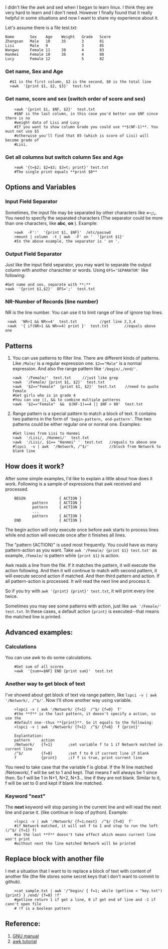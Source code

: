 <!---
title: "awk experience"
date: "2015-05-16"
tags: linux, awk
slug: "awk-experience"
draft: true
-->

I didn't like the awk and sed when I began to learn linux. I think they are very
hard to learn and I don't need. However I finally found that it really helpful
in some situations and now I want to share my experience about it.

Let's assume there is a file test.txt:

    Name       Sex    Age    Weight   Grade   Score
    Zhangsan   Male   10     35       3       81
    Lisi       Male   9               3       85
    Wangwu     Female 11     38       4       83
    Hanmei     Female 10     36       4       88
    Lucy       Female 12              5       82

### Get name, Sex and Age

``` shell
  #$1 is the first column, $2 is the second, $0 is the total line
  >awk  '{print $1, $2, $3}'  test.txt
```

### Get name, score and sex (switch order of score and sex)

``` shell
    >awk '{print $1, $NF, $2}'  test.txt
    #$NF is the last column, in this case you'd better use $NF since there is no
    #weight data of Lisi and Lucy
    #If you want to show column Grade you could use **$(NF-1)**. You must not use $5
    #otherwise you'll find that 85 (which is score of Lisi) will become grade of
    #Lisi.
```

<!--more-->

### Get all columns but switch column Sex and Age

``` shell
    >awk '{t=$2; $2=$3; $3=t; print}' test.txt
    #The single print equals **print $0**
```

## Options and Variables

### Input Field Separator

Sometimes, the input file may be separated by other characters like **=-;:,**. You
need to specify the separated characters (The separator could be more than one
characters, like **abc**, **on** ). Example:

``` shell
    >awk  -F':'  '{print $1, $NF}'  /etc/passwd
    >mount | column  -t | awk  -F' on '  '{print $1}'
    #In the above example, the separator is ' on '.
```

### Output Field Separator

Just like the input field separator, you may want to separate the output column
with another charachter or words. Using `OFS='SEPARATOR'` like following:

  ``` shell
  #Get name and sex, separate with **;**
  >awk  '{print $1,$2}'  OFS=';'  test.txt
  ```

### NR-Number of Records (line number)

NR is the line number. You can use it to limit range of line of ignore top
lines.
``` shell
 >awk  'NR>1 && NR<=4'  test.txt          //get line 2,3,4
 >awk  '{ if(NR>1 && NR<=4) print }'  test.txt       //equals above one
```

## Patterns

1. You can use patterns to filter line. There are different kinds of patterns.
   Like `/Male/` is a regular expression one. `$2=="Male"` is a normal expression.
   And also the range pattern like `'/begin/,/end/'`.
    ``` shell
    >awk  '/Female/'  test.txt     //just like grep
    >awk  '/Female/ {print $1, $2}'  test.txt
    >awk  '$2=="Female"  {print $1, $2}'  test.txt    //need to quote Female
    #Get girls who is in grade 4
    #You can use ||, && to combine multiple patterns
    >awk  '$2=="Female"  &&  $(NF-1)==4 || $NF > 80'  test.txt
    ```

2. Range pattern is a special pattern to match a block of text. It contains two
   patterns in the form of `'begin-pattern, end-pattern'`. The two patterns
   could be either regular one or normal one. Examples:
    ``` shell
    #Get lines from Lisi to Hanmei
    >awk  '/Lisi/, /Hanmei/'  test.txt
    >awk  '/Lisi/, $1== "Hanmei" '  test.txt   //equals to above one
    #lspci  -v | awk  '/Network, /^$/'         //block from Network to blank line
    ```

## How does it work?

After some simple examples, I'd like to explain a little about how does it work.
Following is a sample of expressions that awk received and processed.

``` text
    BEGIN               { ACTION }
            pattern     { ACTION }
            pattern     { ACTION }
            ...
            pattern     { ACTION }
    END                 { ACTION }
```

The begin action will only execute once before awk starts to process lines while
end action will execute once after it finishes all lines.

The "pattern {ACTION}" is used most frequently. You could have as many
pattern-action as you want. Take `awk '/Female/ {print $1} test.txt'` as
example, `/Female/` is pattern while `{print $1}` is action.

Awk reads a line from the file. If it matches the pattern, it will execute the
action following. And then it will continue to match with second pattern, it
will execute second action if matched. And then third pattern and action. If all
pattern-action is processed. It will read the next line and process it.

So if you try with `awk '{print} {print}' test.txt`, it will print every line
twice.

Sometimes you may see some patterns with action, just like `awk '/Female/'
test.txt`. In these cases, a default action `{print}` is executed--that means
the matched line is printed.


## Advanced examples:

### Calculations

You can use awk to do some calculations.

``` shell
    #Get sum of all scores
    >awk  '{sum+=$NF} END {print sum}'  test.txt
```

### Another way to get block of text

I've showed about get block of text via range pattern, like `lspci -v | awk
'/Network/, /^$/'`. Now I'll show another way using variable.

``` shell
    >lspci -v | awk '/Network/ {f=1}  /^$/ {f=0}  f'
    #the **f** is the last pattern, it doesn't specify a action, so use the
    #default one--thus **{print}**. So it equals to the following:
    >lspci -v | awk '/Network/ {f=1}  /^$/ {f=0}  f {print}'
```

```
    Explantation:
    pattern     action
    /Network/   {f=1}       ;set variable f to 1 if Network matched in current line
    /^$/        {f=0}       ;set f to 0 if current line if blank
    f           {print}     ;if f is true, print current line
```

You need to take case that the variable f is global. If the N line matched
/Netowork/, f will be set to 1 and kept. That means f will always be 1 since
then. So f will be 1 in N+1, N+2, N+3... line if they are not blank.
Similar to it, f will be set to 0 and kept if blank line matched.

### Keyword "next"

The **next** keyword will stop parsing in the current line and will read the
next line and parse it. (like continue in loop of python). Example:

``` shell
    >lspci -v | awk '/Network/ {f=1;next}  /^$/ {f=0}  f'
    #if Network matched, it will set f to 1 and stop to run the left (/^$/ {f=1} f)
    #so the last **f** doesn't take effect which means current line won't print
    #without next the line matched Network will be printed
```

## Replace block with another file

I met a situation that I want to to replace a block of text with content of
another file (the file stores some secret keys that I don't want to commit to
github).

``` shell
    >cat sample.txt | awk '/^begin/ { f=1; while (getline < "key.txt") {print} } /end/ {f=0} !f'
    #getline return 1 if get a line, 0 if get end of line and -1 if cann't open file
    # !f is a boolean pattern
```

## Reference:

1. [GNU manual](https://www.gnu.org/software/gawk/manual/html_node/index.html#SEC_Contents)
2. [awk tutorial](http://www.grymoire.com/Unix/Awk.html)
